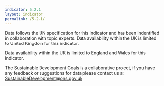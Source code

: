 ```yaml
---
indicator: 5.2.1
layout: indicator
permalink: /5-2-1/
---
```

Data follows the UN specification for this indicator and has been indentified in collaboration with topic experts. Data availability within the UK is limited to United Kingdom for this indicator.

Data availability within the UK is limited to England and Wales for this indicator.
  
The Sustainable Development Goals is a collaborative project, if you have any feedback or suggestions for data please contact us at <SustainableDevelopment@ons.gov.uk>
